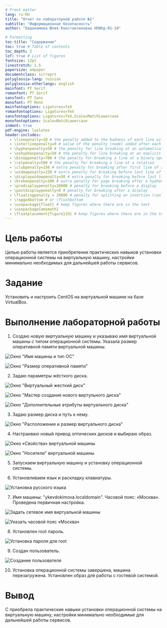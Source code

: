 ```yaml
---
# Front matter
lang: ru-RU
title: "Отчет по лабораторной работе №1"
subtitle: "Информационная безопасноcть"
author: "Евдокимова Юлия Константиновна НПИбд-01-18"

# Formatting
toc-title: "Содержание"
toc: true # Table of contents
toc_depth: 2
lof: true # List of figures
fontsize: 12pt
linestretch: 1.5
papersize: a4paper
documentclass: scrreprt
polyglossia-lang: russian
polyglossia-otherlangs: english
mainfont: PT Serif
romanfont: PT Serif
sansfont: PT Sans
monofont: PT Mono
mainfontoptions: Ligatures=TeX
romanfontoptions: Ligatures=TeX
sansfontoptions: Ligatures=TeX,Scale=MatchLowercase
monofontoptions: Scale=MatchLowercase
indent: true
pdf-engine: lualatex
header-includes:
  - \linepenalty=10 # the penalty added to the badness of each line within a paragraph (no associated penalty node) Increasing the υalue makes tex try to haυe fewer lines in the paragraph.
  - \interlinepenalty=0 # υalue of the penalty (node) added after each line of a paragraph.
  - \hyphenpenalty=50 # the penalty for line breaking at an automatically inserted hyphen
  - \exhyphenpenalty=50 # the penalty for line breaking at an explicit hyphen
  - \binoppenalty=700 # the penalty for breaking a line at a binary operator
  - \relpenalty=500 # the penalty for breaking a line at a relation
  - \clubpenalty=150 # extra penalty for breaking after first line of a paragraph
  - \widowpenalty=150 # extra penalty for breaking before last line of a paragraph
  - \displaywidowpenalty=50 # extra penalty for breaking before last line before a display math
  - \brokenpenalty=100 # extra penalty for page breaking after a hyphenated line
  - \predisplaypenalty=10000 # penalty for breaking before a display
  - \postdisplaypenalty=0 # penalty for breaking after a display
  - \floatingpenalty = 20000 # penalty for splitting an insertion (can only be split footnote in standard LaTeX)
  - \raggedbottom # or \flushbottom
  - \usepackage{float} # keep figures where there are in the text
  - \usepackage{amsmath}
  - \floatplacement{figure}{H} # keep figures where there are in the text
---
```


# Цель работы

Целью работы является приобретение практических навыков установки операционной системы на виртуальную машину, настройки минимально необходимых для
дальнейшей работы сервисов.


# Задание

Установить и настроить CentOS на виртуальной машине на базе VirtualBox.

# Выполнение лабораторной работы

1. Создаю новую виртуальную машину и указываю имя виртуальной машины с типом операционной системы. Указала размер оперативной памяти виртуальной машины.

![Окно "Имя машины и тип ОС"](images/1.png)

![Окно "Размер оперативной памяти"](images/2.png)

2. Задаю параметры жёсткого диска.

![Окно "Виртуальный жесткий диск"](images/3.png)

![Окно "Мастер создания нового виртульного диска"](images/4.png)

![Окно "Дополнительные атрибуты виртуального диска"](images/5.png)

3. Задаю размер диска и путь к нему. 

![Окно "Расположение и размер виртуального диска"](images/6.png)

4. Настраиваю новый привод оптических дисков и выбираю образ. 

![Окно «Свойства» виртуальной машины](images/7.png)

![Окно "Носители" виртуальной машины](images/8.png)

5. Запускаем виртуальную машину и установку операционной системы.

6. Установливаем язык и раскладку клавиатуры. 

![Установка русского языка](images/9.png)

7. Имя машины: "ykevdokimova.localdomain". Часовой пояс: «Москва». Проведена первичная настройка.

![Задать сетевое имя виртуальной машины](images/10.png)

![Указать часовой пояс «Москва»](images/11.png)


8. Установлен root пароль.

![Установка пароля для root](images/12.png)

9. Создан пользователь.

![Создание пользователя](images/13.png)

10. Установка операционной системы завершена, машина перезагружена. Установлен образ для работы с гостевой системой.


# Вывод
С приобрела практические навыки установки операционной системы на виртуальную машину, настройки минимально необходимые для дальнейшей работы сервисов.